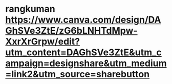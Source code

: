 # rangkuman https://www.canva.com/design/DAGhSVe3ZtE/zG6bLNHTdMpw-XxrXrGrpw/edit?utm_content=DAGhSVe3ZtE&utm_campaign=designshare&utm_medium=link2&utm_source=sharebutton
